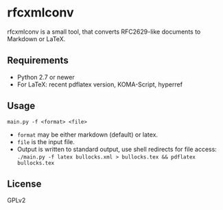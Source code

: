# rfcxmlconv

rfcxmlconv is a small tool, that converts RFC2629-like documents to Markdown or LaTeX.

## Requirements

- Python 2.7 or newer
- For LaTeX: recent pdflatex version, KOMA-Script, hyperref

## Usage

`main.py -f <format> <file>`

- `format` may be either markdown (default) or latex.
- `file` is the input file.
- Output is written to standard output, use shell redirects for file access: `./main.py -f latex bullocks.xml > bullocks.tex && pdflatex bullocks.tex`

## License

GPLv2